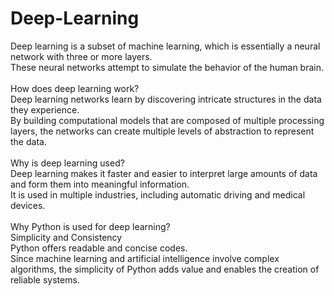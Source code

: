 # Deep-Learning
Deep learning is a subset of machine learning, which is essentially a neural network with three or more layers.<br>
These neural networks attempt to simulate the behavior of the human brain. <br>
<br>
How does deep learning work? <br>
Deep learning networks learn by discovering intricate structures in the data they experience. <br>
By building computational models that are composed of multiple processing layers, the networks can create multiple levels of abstraction to represent the data.<br>
<br>
Why is deep learning used? <br>
Deep learning makes it faster and easier to interpret large amounts of data and form them into meaningful information. <br>
It is used in multiple industries, including automatic driving and medical devices. <br>
<br>
Why Python is used for deep learning? <br>
Simplicity and Consistency <br>
Python offers readable and concise codes. <br>
Since machine learning and artificial intelligence involve complex algorithms, the simplicity of Python adds value and enables the creation of reliable systems. <br>
